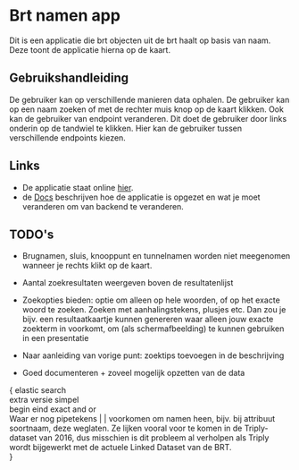 # Brt namen app  
Dit is een applicatie die brt objecten uit de brt haalt op basis van naam. Deze toont de applicatie hierna op de kaart.

## Gebruikshandleiding
De gebruiker kan op verschillende manieren data ophalen. De gebruiker kan op een naam zoeken of met de rechter muis knop op de kaart klikken.
Ook kan de gebruiker van endpoint veranderen. Dit doet de gebruiker door links onderin op de tandwiel te klikken. Hier kan de gebruiker tussen verschillende
endpoints kiezen. 

## Links
- De applicatie staat online [hier](https://ozcanseker.github.io/namen-app).
- de [Docs](./docs/docs.md) beschrijven hoe de applicatie is opgezet en wat je moet veranderen om van backend te veranderen.  

## TODO's
- Brugnamen, sluis, knooppunt en tunnelnamen worden niet meegenomen wanneer je rechts klikt op de kaart.
 
- Aantal zoekresultaten weergeven boven de resultatenlijst

- Zoekopties bieden: optie om alleen op hele woorden, of op het exacte woord te zoeken. Zoeken met aanhalingstekens, plusjes etc. Dan zou je bijv. een resultaatkaartje kunnen genereren waar alleen jouw exacte zoekterm in voorkomt, om (als schermafbeelding) te kunnen gebruiken in een presentatie

- Naar aanleiding van vorige punt: zoektips toevoegen in de beschrijving

- Goed documenteren + zoveel mogelijk opzetten van de data

{
	elastic search  
	extra versie simpel  
	begin eind exact and or  
	Waar er nog pipetekens | | voorkomen om namen heen, bijv. bij attribuut soortnaam, deze weglaten. Ze lijken vooral voor te komen in de Triply-dataset van 2016, dus misschien is dit probleem al verholpen als Triply wordt bijgewerkt met de actuele Linked Dataset van de BRT.  
}